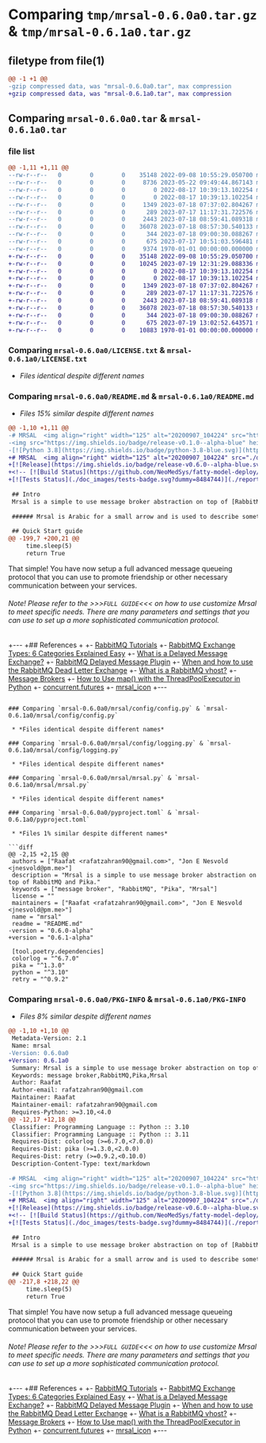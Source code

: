 # Comparing `tmp/mrsal-0.6.0a0.tar.gz` & `tmp/mrsal-0.6.1a0.tar.gz`

## filetype from file(1)

```diff
@@ -1 +1 @@
-gzip compressed data, was "mrsal-0.6.0a0.tar", max compression
+gzip compressed data, was "mrsal-0.6.1a0.tar", max compression
```

## Comparing `mrsal-0.6.0a0.tar` & `mrsal-0.6.1a0.tar`

### file list

```diff
@@ -1,11 +1,11 @@
--rw-r--r--   0        0        0    35148 2022-09-08 10:55:29.050700 mrsal-0.6.0a0/LICENSE.txt
--rw-r--r--   0        0        0     8736 2023-05-22 09:49:44.867143 mrsal-0.6.0a0/README.md
--rw-r--r--   0        0        0        0 2022-08-17 10:39:13.102254 mrsal-0.6.0a0/mrsal/__init__.py
--rw-r--r--   0        0        0        0 2022-08-17 10:39:13.102254 mrsal-0.6.0a0/mrsal/config/__init__.py
--rw-r--r--   0        0        0     1349 2023-07-18 07:37:02.804267 mrsal-0.6.0a0/mrsal/config/config.py
--rw-r--r--   0        0        0      289 2023-07-17 11:17:31.722576 mrsal-0.6.0a0/mrsal/config/exceptions.py
--rw-r--r--   0        0        0     2443 2023-07-18 08:59:41.089318 mrsal-0.6.0a0/mrsal/config/logging.py
--rw-r--r--   0        0        0    36078 2023-07-18 08:57:30.540133 mrsal-0.6.0a0/mrsal/mrsal.py
--rw-r--r--   0        0        0      344 2023-07-18 09:00:30.088267 mrsal-0.6.0a0/mrsal/utils/utils.py
--rw-r--r--   0        0        0      675 2023-07-17 10:51:03.596481 mrsal-0.6.0a0/pyproject.toml
--rw-r--r--   0        0        0     9374 1970-01-01 00:00:00.000000 mrsal-0.6.0a0/PKG-INFO
+-rw-r--r--   0        0        0    35148 2022-09-08 10:55:29.050700 mrsal-0.6.1a0/LICENSE.txt
+-rw-r--r--   0        0        0    10245 2023-07-19 12:31:29.088336 mrsal-0.6.1a0/README.md
+-rw-r--r--   0        0        0        0 2022-08-17 10:39:13.102254 mrsal-0.6.1a0/mrsal/__init__.py
+-rw-r--r--   0        0        0        0 2022-08-17 10:39:13.102254 mrsal-0.6.1a0/mrsal/config/__init__.py
+-rw-r--r--   0        0        0     1349 2023-07-18 07:37:02.804267 mrsal-0.6.1a0/mrsal/config/config.py
+-rw-r--r--   0        0        0      289 2023-07-17 11:17:31.722576 mrsal-0.6.1a0/mrsal/config/exceptions.py
+-rw-r--r--   0        0        0     2443 2023-07-18 08:59:41.089318 mrsal-0.6.1a0/mrsal/config/logging.py
+-rw-r--r--   0        0        0    36078 2023-07-18 08:57:30.540133 mrsal-0.6.1a0/mrsal/mrsal.py
+-rw-r--r--   0        0        0      344 2023-07-18 09:00:30.088267 mrsal-0.6.1a0/mrsal/utils/utils.py
+-rw-r--r--   0        0        0      675 2023-07-19 13:02:52.643571 mrsal-0.6.1a0/pyproject.toml
+-rw-r--r--   0        0        0    10883 1970-01-01 00:00:00.000000 mrsal-0.6.1a0/PKG-INFO
```

### Comparing `mrsal-0.6.0a0/LICENSE.txt` & `mrsal-0.6.1a0/LICENSE.txt`

 * *Files identical despite different names*

### Comparing `mrsal-0.6.0a0/README.md` & `mrsal-0.6.1a0/README.md`

 * *Files 15% similar despite different names*

```diff
@@ -1,10 +1,11 @@
-# MRSAL  <img align="right" width="125" alt="20200907_104224" src="https://user-images.githubusercontent.com/29639563/187228621-af1d695d-29a3-4940-9a8c-c19bcd6421a5.png">
-<img src="https://img.shields.io/badge/release-v0.1.0--alpha-blue" height="20" /> [![Python 3.9](https://img.shields.io/badge/python-3.9-blue.svg)](https://www.python.org/downloads/release/python-390/)
-[![Python 3.8](https://img.shields.io/badge/python-3.8-blue.svg)](https://www.python.org/downloads/release/python-380/) 
+# MRSAL  <img align="right" width="125" alt="20200907_104224" src="./doc_images/mrsal_icon.png">
+[![Release](https://img.shields.io/badge/release-v0.6.0--alpha-blue.svg)](https://pypi.org/project/mrsal/) [![Python 3.10](https://img.shields.io/badge/python-3.10-blue.svg)](https://www.python.org/downloads/release/python-3103/) [![Documentation](https://img.shields.io/badge/doc-latest-blue.svg)](https://github.com/NeoMedSys/mrsal/blob/main/FullGuide.md)
+<!-- [![Build Status](https://github.com/NeoMedSys/fatty-model-deploy/actions/workflows/tester.yml/badge.svg)](https://github.com/NeoMedSys/fatty-model-deploy/actions/runs/5576890234) -->
+[![Tests Status](./doc_images/tests-badge.svg?dummy=8484744)](./reports/junit/junit.xml) [![Coverage Status](./doc_images/coverage-badge.svg?dummy=8484744)](./reports/coverage/htmlcov/index.html) [![Flake8 Status](./doc_images/flake8-badge.svg?dummy=8484744)](./reports/flake8/flake8.txt)
 
 ## Intro
 Mrsal is a simple to use message broker abstraction on top of [RabbitMQ](https://www.rabbitmq.com/) and [Pika](https://pika.readthedocs.io/en/stable/index.html). The goal is to make Mrsal trivial to re-use in all services of a distributed system and to make the use of advanced message queing protocols easy and safe. No more big chunks of repetive code across your services or bespoke solutions to handle dead letters. 
 
 ###### Mrsal is Arabic for a small arrow and is used to describe something that performs a task with lightness and speed. 
 
 ## Quick Start guide
@@ -199,7 +200,21 @@
     time.sleep(5)
     return True
 ```
 
 That simple! You have now setup a full advanced message queueing protocol that you can use to promote friendship or other necessary communication between your services.
 
 ###### Note! Please refer to the >>>`FULL GUIDE`<<< on how to use customize Mrsal to meet specific needs. There are many parameters and settings that you can use to set up a more sophisticated communication protocol.
+---
+## References
+
+- [RabbitMQ Tutorials](https://www.rabbitmq.com/getstarted.html)
+- [RabbitMQ Exchange Types: 6 Categories Explained Easy](https://hevodata.com/learn/rabbitmq-exchange-type/)
+- [What is a Delayed Message Exchange?](https://www.cloudamqp.com/blog/what-is-a-delayed-message-exchange-in-rabbitmq.html#:~:text=The%20RabbitMQ%20delayed%20exchange%20plugin,in%20milliseconds%20can%20be%20specified.)
+- [RabbitMQ Delayed Message Plugin](https://github.com/rabbitmq/rabbitmq-delayed-message-exchange)
+- [When and how to use the RabbitMQ Dead Letter Exchange](https://www.cloudamqp.com/blog/when-and-how-to-use-the-rabbitmq-dead-letter-exchange.html)
+- [What is a RabbitMQ vhost?](https://www.cloudamqp.com/blog/what-is-a-rabbitmq-vhost.html)
+- [Message Brokers](https://www.ibm.com/cloud/learn/message-brokers)
+- [How to Use map() with the ThreadPoolExecutor in Python](https://superfastpython.com/threadpoolexecutor-map/)
+- [concurrent.futures](https://docs.python.org/3/library/concurrent.futures.html)
+- [mrsal_icon](https://www.pngegg.com/en/png-mftic)
+---
```

### Comparing `mrsal-0.6.0a0/mrsal/config/config.py` & `mrsal-0.6.1a0/mrsal/config/config.py`

 * *Files identical despite different names*

### Comparing `mrsal-0.6.0a0/mrsal/config/logging.py` & `mrsal-0.6.1a0/mrsal/config/logging.py`

 * *Files identical despite different names*

### Comparing `mrsal-0.6.0a0/mrsal/mrsal.py` & `mrsal-0.6.1a0/mrsal/mrsal.py`

 * *Files identical despite different names*

### Comparing `mrsal-0.6.0a0/pyproject.toml` & `mrsal-0.6.1a0/pyproject.toml`

 * *Files 1% similar despite different names*

```diff
@@ -2,15 +2,15 @@
 authors = ["Raafat <rafatzahran90@gmail.com>", "Jon E Nesvold <jnesvold@pm.me>"]
 description = "Mrsal is a simple to use message broker abstraction on top of RabbitMQ and Pika."
 keywords = ["message broker", "RabbitMQ", "Pika", "Mrsal"]
 license = ""
 maintainers = ["Raafat <rafatzahran90@gmail.com>", "Jon E Nesvold <jnesvold@pm.me>"]
 name = "mrsal"
 readme = "README.md"
-version = "0.6.0-alpha"
+version = "0.6.1-alpha"
 
 [tool.poetry.dependencies]
 colorlog = "^6.7.0"
 pika = "^1.3.0"
 python = "^3.10"
 retry = "^0.9.2"
```

### Comparing `mrsal-0.6.0a0/PKG-INFO` & `mrsal-0.6.1a0/PKG-INFO`

 * *Files 8% similar despite different names*

```diff
@@ -1,10 +1,10 @@
 Metadata-Version: 2.1
 Name: mrsal
-Version: 0.6.0a0
+Version: 0.6.1a0
 Summary: Mrsal is a simple to use message broker abstraction on top of RabbitMQ and Pika.
 Keywords: message broker,RabbitMQ,Pika,Mrsal
 Author: Raafat
 Author-email: rafatzahran90@gmail.com
 Maintainer: Raafat
 Maintainer-email: rafatzahran90@gmail.com
 Requires-Python: >=3.10,<4.0
@@ -12,17 +12,18 @@
 Classifier: Programming Language :: Python :: 3.10
 Classifier: Programming Language :: Python :: 3.11
 Requires-Dist: colorlog (>=6.7.0,<7.0.0)
 Requires-Dist: pika (>=1.3.0,<2.0.0)
 Requires-Dist: retry (>=0.9.2,<0.10.0)
 Description-Content-Type: text/markdown
 
-# MRSAL  <img align="right" width="125" alt="20200907_104224" src="https://user-images.githubusercontent.com/29639563/187228621-af1d695d-29a3-4940-9a8c-c19bcd6421a5.png">
-<img src="https://img.shields.io/badge/release-v0.1.0--alpha-blue" height="20" /> [![Python 3.9](https://img.shields.io/badge/python-3.9-blue.svg)](https://www.python.org/downloads/release/python-390/)
-[![Python 3.8](https://img.shields.io/badge/python-3.8-blue.svg)](https://www.python.org/downloads/release/python-380/) 
+# MRSAL  <img align="right" width="125" alt="20200907_104224" src="./doc_images/mrsal_icon.png">
+[![Release](https://img.shields.io/badge/release-v0.6.0--alpha-blue.svg)](https://pypi.org/project/mrsal/) [![Python 3.10](https://img.shields.io/badge/python-3.10-blue.svg)](https://www.python.org/downloads/release/python-3103/) [![Documentation](https://img.shields.io/badge/doc-latest-blue.svg)](https://github.com/NeoMedSys/mrsal/blob/main/FullGuide.md)
+<!-- [![Build Status](https://github.com/NeoMedSys/fatty-model-deploy/actions/workflows/tester.yml/badge.svg)](https://github.com/NeoMedSys/fatty-model-deploy/actions/runs/5576890234) -->
+[![Tests Status](./doc_images/tests-badge.svg?dummy=8484744)](./reports/junit/junit.xml) [![Coverage Status](./doc_images/coverage-badge.svg?dummy=8484744)](./reports/coverage/htmlcov/index.html) [![Flake8 Status](./doc_images/flake8-badge.svg?dummy=8484744)](./reports/flake8/flake8.txt)
 
 ## Intro
 Mrsal is a simple to use message broker abstraction on top of [RabbitMQ](https://www.rabbitmq.com/) and [Pika](https://pika.readthedocs.io/en/stable/index.html). The goal is to make Mrsal trivial to re-use in all services of a distributed system and to make the use of advanced message queing protocols easy and safe. No more big chunks of repetive code across your services or bespoke solutions to handle dead letters. 
 
 ###### Mrsal is Arabic for a small arrow and is used to describe something that performs a task with lightness and speed. 
 
 ## Quick Start guide
@@ -217,8 +218,22 @@
     time.sleep(5)
     return True
 ```
 
 That simple! You have now setup a full advanced message queueing protocol that you can use to promote friendship or other necessary communication between your services.
 
 ###### Note! Please refer to the >>>`FULL GUIDE`<<< on how to use customize Mrsal to meet specific needs. There are many parameters and settings that you can use to set up a more sophisticated communication protocol.
+---
+## References
+
+- [RabbitMQ Tutorials](https://www.rabbitmq.com/getstarted.html)
+- [RabbitMQ Exchange Types: 6 Categories Explained Easy](https://hevodata.com/learn/rabbitmq-exchange-type/)
+- [What is a Delayed Message Exchange?](https://www.cloudamqp.com/blog/what-is-a-delayed-message-exchange-in-rabbitmq.html#:~:text=The%20RabbitMQ%20delayed%20exchange%20plugin,in%20milliseconds%20can%20be%20specified.)
+- [RabbitMQ Delayed Message Plugin](https://github.com/rabbitmq/rabbitmq-delayed-message-exchange)
+- [When and how to use the RabbitMQ Dead Letter Exchange](https://www.cloudamqp.com/blog/when-and-how-to-use-the-rabbitmq-dead-letter-exchange.html)
+- [What is a RabbitMQ vhost?](https://www.cloudamqp.com/blog/what-is-a-rabbitmq-vhost.html)
+- [Message Brokers](https://www.ibm.com/cloud/learn/message-brokers)
+- [How to Use map() with the ThreadPoolExecutor in Python](https://superfastpython.com/threadpoolexecutor-map/)
+- [concurrent.futures](https://docs.python.org/3/library/concurrent.futures.html)
+- [mrsal_icon](https://www.pngegg.com/en/png-mftic)
+---
```

